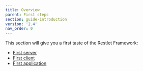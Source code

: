 ```yaml
---
title: Overview
parent: First steps
section: guide-introduction
version: '2.4'
nav_order: 0
---
```

This section will give you a first taste of the Restlet Framework:

- [First server](./first-server "First server")
- [First client](./first-client "First client")
- [First application](./first-application "First application")
